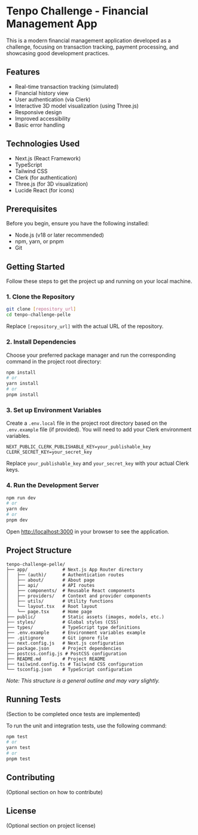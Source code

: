 # Tenpo Challenge - Financial Management App

This is a modern financial management application developed as a challenge, focusing on transaction tracking, payment processing, and showcasing good development practices.

## Features

- Real-time transaction tracking (simulated)
- Financial history view
- User authentication (via Clerk)
- Interactive 3D model visualization (using Three.js)
- Responsive design
- Improved accessibility
- Basic error handling

## Technologies Used

- Next.js (React Framework)
- TypeScript
- Tailwind CSS
- Clerk (for authentication)
- Three.js (for 3D visualization)
- Lucide React (for icons)

## Prerequisites

Before you begin, ensure you have the following installed:

- Node.js (v18 or later recommended)
- npm, yarn, or pnpm
- Git

## Getting Started

Follow these steps to get the project up and running on your local machine.

### 1. Clone the Repository

```bash
git clone [repository_url]
cd tenpo-challenge-pelle
```

Replace `[repository_url]` with the actual URL of the repository.

### 2. Install Dependencies

Choose your preferred package manager and run the corresponding command in the project root directory:

```bash
npm install
# or
yarn install
# or
pnpm install
```

### 3. Set up Environment Variables

Create a `.env.local` file in the project root directory based on the `.env.example` file (if provided). You will need to add your Clerk environment variables.

```env
NEXT_PUBLIC_CLERK_PUBLISHABLE_KEY=your_publishable_key
CLERK_SECRET_KEY=your_secret_key
```

Replace `your_publishable_key` and `your_secret_key` with your actual Clerk keys.

### 4. Run the Development Server

```bash
npm run dev
# or
yarn dev
# or
pnpm dev
```

Open [http://localhost:3000](http://localhost:3000) in your browser to see the application.

## Project Structure

```
tenpo-challenge-pelle/
├── app/             # Next.js App Router directory
│   ├── (auth)/      # Authentication routes
│   ├── about/       # About page
│   ├── api/         # API routes
│   ├── components/  # Reusable React components
│   ├── providers/   # Context and provider components
│   ├── utils/       # Utility functions
│   └── layout.tsx   # Root layout
│   └── page.tsx     # Home page
├── public/          # Static assets (images, models, etc.)
├── styles/          # Global styles (CSS)
├── types/           # TypeScript type definitions
├── .env.example     # Environment variables example
├── .gitignore       # Git ignore file
├── next.config.js   # Next.js configuration
├── package.json     # Project dependencies
├── postcss.config.js # PostCSS configuration
├── README.md        # Project README
├── tailwind.config.ts # Tailwind CSS configuration
└── tsconfig.json    # TypeScript configuration
```

*Note: This structure is a general outline and may vary slightly.*

## Running Tests

(Section to be completed once tests are implemented)

To run the unit and integration tests, use the following command:

```bash
npm test
# or
yarn test
# or
pnpm test
```

## Contributing

(Optional section on how to contribute)

## License

(Optional section on project license)
